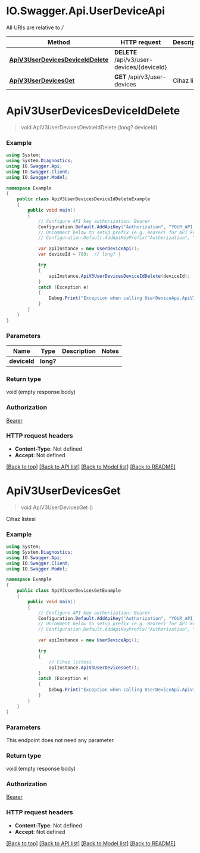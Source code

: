 # IO.Swagger.Api.UserDeviceApi

All URIs are relative to */*

Method | HTTP request | Description
------------- | ------------- | -------------
[**ApiV3UserDevicesDeviceIdDelete**](UserDeviceApi.md#apiv3userdevicesdeviceıddelete) | **DELETE** /api/v3/user-devices/{deviceId} | 
[**ApiV3UserDevicesGet**](UserDeviceApi.md#apiv3userdevicesget) | **GET** /api/v3/user-devices | Cihaz listesi

<a name="apiv3userdevicesdeviceıddelete"></a>
# **ApiV3UserDevicesDeviceIdDelete**
> void ApiV3UserDevicesDeviceIdDelete (long? deviceId)



### Example
```csharp
using System;
using System.Diagnostics;
using IO.Swagger.Api;
using IO.Swagger.Client;
using IO.Swagger.Model;

namespace Example
{
    public class ApiV3UserDevicesDeviceIdDeleteExample
    {
        public void main()
        {
            // Configure API key authorization: Bearer
            Configuration.Default.AddApiKey("Authorization", "YOUR_API_KEY");
            // Uncomment below to setup prefix (e.g. Bearer) for API key, if needed
            // Configuration.Default.AddApiKeyPrefix("Authorization", "Bearer");

            var apiInstance = new UserDeviceApi();
            var deviceId = 789;  // long? | 

            try
            {
                apiInstance.ApiV3UserDevicesDeviceIdDelete(deviceId);
            }
            catch (Exception e)
            {
                Debug.Print("Exception when calling UserDeviceApi.ApiV3UserDevicesDeviceIdDelete: " + e.Message );
            }
        }
    }
}
```

### Parameters

Name | Type | Description  | Notes
------------- | ------------- | ------------- | -------------
 **deviceId** | **long?**|  | 

### Return type

void (empty response body)

### Authorization

[Bearer](../README.md#Bearer)

### HTTP request headers

 - **Content-Type**: Not defined
 - **Accept**: Not defined

[[Back to top]](#) [[Back to API list]](../README.md#documentation-for-api-endpoints) [[Back to Model list]](../README.md#documentation-for-models) [[Back to README]](../README.md)
<a name="apiv3userdevicesget"></a>
# **ApiV3UserDevicesGet**
> void ApiV3UserDevicesGet ()

Cihaz listesi

### Example
```csharp
using System;
using System.Diagnostics;
using IO.Swagger.Api;
using IO.Swagger.Client;
using IO.Swagger.Model;

namespace Example
{
    public class ApiV3UserDevicesGetExample
    {
        public void main()
        {
            // Configure API key authorization: Bearer
            Configuration.Default.AddApiKey("Authorization", "YOUR_API_KEY");
            // Uncomment below to setup prefix (e.g. Bearer) for API key, if needed
            // Configuration.Default.AddApiKeyPrefix("Authorization", "Bearer");

            var apiInstance = new UserDeviceApi();

            try
            {
                // Cihaz listesi
                apiInstance.ApiV3UserDevicesGet();
            }
            catch (Exception e)
            {
                Debug.Print("Exception when calling UserDeviceApi.ApiV3UserDevicesGet: " + e.Message );
            }
        }
    }
}
```

### Parameters
This endpoint does not need any parameter.

### Return type

void (empty response body)

### Authorization

[Bearer](../README.md#Bearer)

### HTTP request headers

 - **Content-Type**: Not defined
 - **Accept**: Not defined

[[Back to top]](#) [[Back to API list]](../README.md#documentation-for-api-endpoints) [[Back to Model list]](../README.md#documentation-for-models) [[Back to README]](../README.md)
